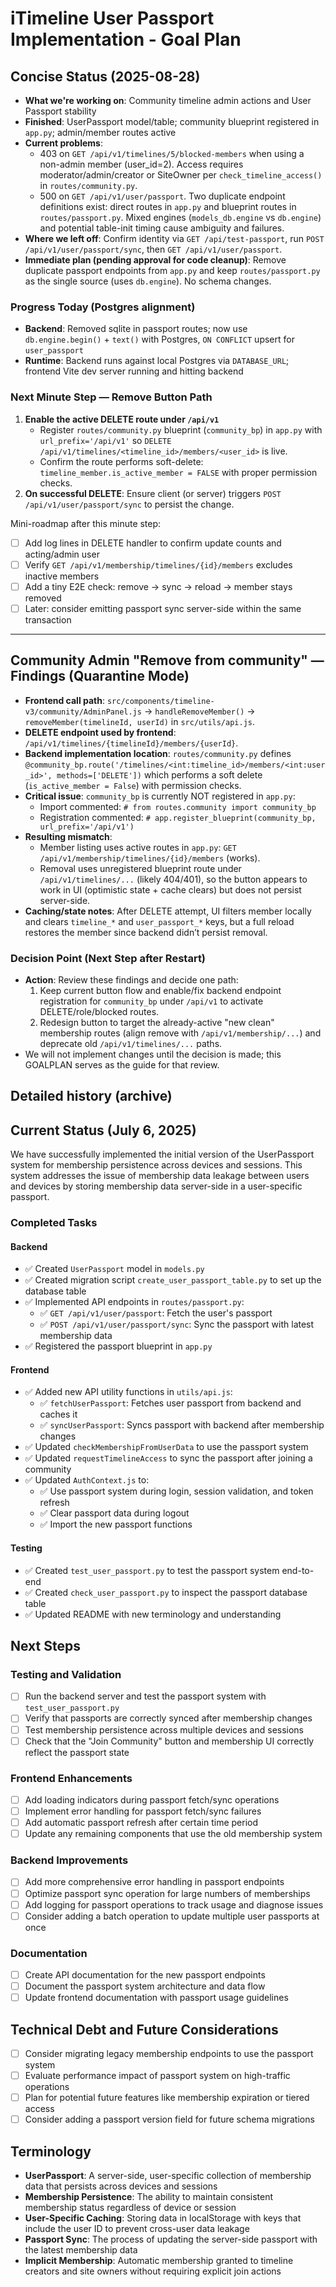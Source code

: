 # iTimeline User Passport Implementation - Goal Plan

## Concise Status (2025-08-28)
- **What we're working on**: Community timeline admin actions and User Passport stability
- **Finished**: UserPassport model/table; community blueprint registered in `app.py`; admin/member routes active
- **Current problems**:
  - 403 on `GET /api/v1/timelines/5/blocked-members` when using a non-admin member (user_id=2). Access requires moderator/admin/creator or SiteOwner per `check_timeline_access()` in `routes/community.py`.
  - 500 on `GET /api/v1/user/passport`. Two duplicate endpoint definitions exist: direct routes in `app.py` and blueprint routes in `routes/passport.py`. Mixed engines (`models_db.engine` vs `db.engine`) and potential table-init timing cause ambiguity and failures.
- **Where we left off**: Confirm identity via `GET /api/test-passport`, run `POST /api/v1/user/passport/sync`, then `GET /api/v1/user/passport`.
- **Immediate plan (pending approval for code cleanup)**: Remove duplicate passport endpoints from `app.py` and keep `routes/passport.py` as the single source (uses `db.engine`). No schema changes.

### Progress Today (Postgres alignment)
- **Backend**: Removed sqlite in passport routes; now use `db.engine.begin()` + `text()` with Postgres, `ON CONFLICT` upsert for `user_passport`
- **Runtime**: Backend runs against local Postgres via `DATABASE_URL`; frontend Vite dev server running and hitting backend

### Next Minute Step — Remove Button Path
1) **Enable the active DELETE route under `/api/v1`**
   - Register `routes/community.py` blueprint (`community_bp`) in `app.py` with `url_prefix='/api/v1'` so `DELETE /api/v1/timelines/<timeline_id>/members/<user_id>` is live.
   - Confirm the route performs soft-delete: `timeline_member.is_active_member = FALSE` with proper permission checks.
2) **On successful DELETE**: Ensure client (or server) triggers `POST /api/v1/user/passport/sync` to persist the change.

Mini-roadmap after this minute step:
- [ ] Add log lines in DELETE handler to confirm update counts and acting/admin user
- [ ] Verify `GET /api/v1/membership/timelines/{id}/members` excludes inactive members
- [ ] Add a tiny E2E check: remove → sync → reload → member stays removed
- [ ] Later: consider emitting passport sync server-side within the same transaction

---

## Community Admin "Remove from community" — Findings (Quarantine Mode)

- **Frontend call path**: `src/components/timeline-v3/community/AdminPanel.js` → `handleRemoveMember()` → `removeMember(timelineId, userId)` in `src/utils/api.js`.
- **DELETE endpoint used by frontend**: `/api/v1/timelines/{timelineId}/members/{userId}`.
- **Backend implementation location**: `routes/community.py` defines `@community_bp.route('/timelines/<int:timeline_id>/members/<int:user_id>', methods=['DELETE'])` which performs a soft delete (`is_active_member = False`) with permission checks.
- **Critical issue**: `community_bp` is currently NOT registered in `app.py`:
  - Import commented: `# from routes.community import community_bp`
  - Registration commented: `# app.register_blueprint(community_bp, url_prefix='/api/v1')`
- **Resulting mismatch**:
  - Member listing uses active routes in `app.py`: `GET /api/v1/membership/timelines/{id}/members` (works).
  - Removal uses unregistered blueprint route under `/api/v1/timelines/...` (likely 404/401), so the button appears to work in UI (optimistic state + cache clears) but does not persist server-side.
- **Caching/state notes**: After DELETE attempt, UI filters member locally and clears `timeline_*` and `user_passport_*` keys, but a full reload restores the member since backend didn’t persist removal.

### Decision Point (Next Step after Restart)

- **Action**: Review these findings and decide one path:
  1) Keep current button flow and enable/fix backend endpoint registration for `community_bp` under `/api/v1` to activate DELETE/role/blocked routes.
  2) Redesign button to target the already-active "new clean" membership routes (align remove with `/api/v1/membership/...`) and deprecate old `/api/v1/timelines/...` paths.
- We will not implement changes until the decision is made; this GOALPLAN serves as the guide for that review.

## Detailed history (archive)

## Current Status (July 6, 2025)

We have successfully implemented the initial version of the UserPassport system for membership persistence across devices and sessions. This system addresses the issue of membership data leakage between users and devices by storing membership data server-side in a user-specific passport.

### Completed Tasks

#### Backend
- ✅ Created `UserPassport` model in `models.py`
- ✅ Created migration script `create_user_passport_table.py` to set up the database table
- ✅ Implemented API endpoints in `routes/passport.py`:
  - ✅ `GET /api/v1/user/passport`: Fetch the user's passport
  - ✅ `POST /api/v1/user/passport/sync`: Sync the passport with latest membership data
- ✅ Registered the passport blueprint in `app.py`

#### Frontend
- ✅ Added new API utility functions in `utils/api.js`:
  - ✅ `fetchUserPassport`: Fetches user passport from backend and caches it
  - ✅ `syncUserPassport`: Syncs passport with backend after membership changes
- ✅ Updated `checkMembershipFromUserData` to use the passport system
- ✅ Updated `requestTimelineAccess` to sync the passport after joining a community
- ✅ Updated `AuthContext.js` to:
  - ✅ Use passport system during login, session validation, and token refresh
  - ✅ Clear passport data during logout
  - ✅ Import the new passport functions

#### Testing
- ✅ Created `test_user_passport.py` to test the passport system end-to-end
- ✅ Created `check_user_passport.py` to inspect the passport database table
- ✅ Updated README with new terminology and understanding

## Next Steps

### Testing and Validation
- [ ] Run the backend server and test the passport system with `test_user_passport.py`
- [ ] Verify that passports are correctly synced after membership changes
- [ ] Test membership persistence across multiple devices and sessions
- [ ] Check that the "Join Community" button and membership UI correctly reflect the passport state

### Frontend Enhancements
- [ ] Add loading indicators during passport fetch/sync operations
- [ ] Implement error handling for passport fetch/sync failures
- [ ] Add automatic passport refresh after certain time period
- [ ] Update any remaining components that use the old membership system

### Backend Improvements
- [ ] Add more comprehensive error handling in passport endpoints
- [ ] Optimize passport sync operation for large numbers of memberships
- [ ] Add logging for passport operations to track usage and diagnose issues
- [ ] Consider adding a batch operation to update multiple user passports at once

### Documentation
- [ ] Create API documentation for the new passport endpoints
- [ ] Document the passport system architecture and data flow
- [ ] Update frontend documentation with passport usage guidelines

## Technical Debt and Future Considerations
- [ ] Consider migrating legacy membership endpoints to use the passport system
- [ ] Evaluate performance impact of passport system on high-traffic operations
- [ ] Plan for potential future features like membership expiration or tiered access
- [ ] Consider adding a passport version field for future schema migrations

## Terminology

- **UserPassport**: A server-side, user-specific collection of membership data that persists across devices and sessions
- **Membership Persistence**: The ability to maintain consistent membership status regardless of device or session
- **User-Specific Caching**: Storing data in localStorage with keys that include the user ID to prevent cross-user data leakage
- **Passport Sync**: The process of updating the server-side passport with the latest membership data
- **Implicit Membership**: Automatic membership granted to timeline creators and site owners without requiring explicit join actions
